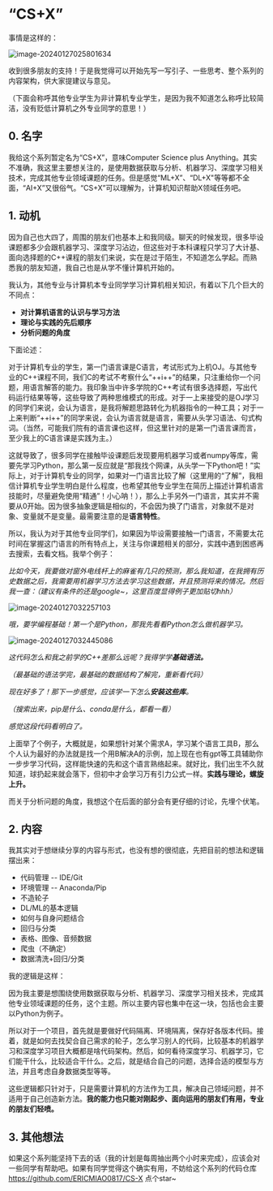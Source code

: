 # “CS+X”

事情是这样的：

![image-20240127025801634](https://4myblog.oss-cn-beijing.aliyuncs.com/img/image-20240127025801634.png)

收到很多朋友的支持！于是我觉得可以开始先写一写引子、一些思考、整个系列的内容架构，供大家提建议与意见。

（下面会称呼其他专业学生为非计算机专业学生，是因为我不知道怎么称呼比较简洁，没有贬低计算机之外专业同学的意思！）

## 0. 名字

我给这个系列暂定名为“CS+X”，意味Computer Science plus Anything。其实不准确，我这里主要想关注的，是使用数据获取与分析、机器学习、深度学习相关技术，完成其他专业领域课题的任务。但是感觉“ML+X”、“DL+X"等等都不全面，“AI+X”又很俗气。“CS+X”可以理解为，计算机知识帮助X领域任务吧。

## 1. 动机

因为自己也大四了，周围的朋友们也基本上和我同级。聊天的时候发现，很多毕设课题都多少会跟机器学习、深度学习沾边，但这些对于本科课程只学习了大计基、面向选择题的C++课程的朋友们来说，实在是过于陌生，不知道怎么学起。而熟悉我的朋友知道，我自己也是从学不懂计算机开始的。

我认为，其他专业与计算机本专业同学学习计算机相关知识，有着以下几个巨大的不同点：

- **对计算机语言的认识与学习方法**
- **理论与实践的先后顺序**
- **分析问题的角度**

下面论述：

对于计算机专业的学生，第一门语言课是C语言，考试形式为上机OJ。与其他专业的C++课程不同，我们C的考试不考察什么“++i++”的结果，只注重给你一个问题，用语言解答的能力。我印象当中许多学院的C++考试有很多选择题，写出代码运行结果等等，这些导致了两种思维模式的形成。对于一上来接受的是OJ学习的同学们来说，会认为语言，是我将解题思路转化为机器指令的一种工具；对于一上来判断“++i++”的同学来说，会认为语言就是语言，需要从头学习语法、句式构词。（当然，可能我们院有的语言课也这样，但这里针对的是第一门语言课而言，至少我上的C语言课是实践为主。）

这就导致了，很多同学在接触毕设课题后发现要用机器学习或者numpy等库，需要先学习Python，那么第一反应就是“那我找个网课，从头学一下Python吧！”实际上，对于计算机专业的同学，如果对一门语言比较了解（这里用的“了解”，我相信计算机专业学生明白是什么程度，也希望其他专业学生在简历上描述计算机语言技能时，尽量避免使用“精通”！小心呐！），那么上手另外一门语言，其实并不需要从0开始。因为很多抽象逻辑是相似的，不会因为换了门语言，对象就不是对象、变量就不是变量。最需要注意的是**语言特性**。

所以，我认为对于其他专业同学们，如果因为毕设需要接触一门语言，不需要太花时间在掌握这门语言的所有特点上，关注与你课题相关的部分，实践中遇到困惑再去搜索，去看文档。我举个例子：

*比如今天，我要做对窗外电线杆上的麻雀有几只的预测，那么我知道，在我拥有历史数据之后，我需要用机器学习方法去学习这些数据，并且预测将来的情况。然后我一查：（建议有条件的还是google~，这里百度显得例子更加贴切hhh）*

![image-20240127032257103](https://4myblog.oss-cn-beijing.aliyuncs.com/img/image-20240127032257103.png)

*哦，要学编程基础！第一个是Python，那我先看看Python怎么做机器学习。*

![image-20240127032445086](https://4myblog.oss-cn-beijing.aliyuncs.com/img/image-20240127032445086.png)

*这代码怎么和我之前学的C++差那么远呢？我得学学**基础语法。***

*（最基础的语法学完，最基础的数据结构了解完，重新看代码）*

*现在好多了！那下一步感觉，应该学一下怎么**安装这些库**。*

*（搜索出来，pip是什么、conda是什么，都看一看）*

*感觉这段代码看明白了。*

上面举了个例子，大概就是，如果想针对某个需求A，学习某个语言工具B，那么个人认为最好的办法就是找一个用B解决A的示例，加上现在也有gpt等工具辅助你一步步学习代码，这样能快速的先和这个语言熟络起来。就好比，我们出生不久就知道，球扔起来就会落下，但初中才会学习万有引力公式一样。**实践与理论，螺旋上升。**

而关于分析问题的角度，我想这个在后面的部分会有更仔细的讨论，先埋个伏笔。

## 2.  内容

我其实对于想继续分享的内容与形式，也没有想的很彻底，先把目前的想法和逻辑摆出来：

- 代码管理 -- IDE/Git
- 环境管理 -- Anaconda/Pip
- 不造轮子
- DL/ML的基本逻辑
- 如何与自身问题结合
- 回归与分类
- 表格、图像、音频数据
- 爬虫（不确定）
- 数据清洗+回归/分类

我的逻辑是这样：

因为我主要是想围绕使用数据获取与分析、机器学习、深度学习相关技术，完成其他专业领域课题的任务，这个主题。所以主要内容也集中在这一块，包括也会主要以Python为例子。

所以对于一个项目，首先就是要做好代码隔离、环境隔离，保存好各版本代码。接着，就是如何去找契合自己需求的轮子，怎么学习别人的代码，比较基本的机器学习和深度学习项目大概都是啥代码架构。然后，如何看待深度学习、机器学习，它们能干什么，比较适合干什么。之后，就是结合自己的问题，选择合适的模型与方法，并且考虑自身数据类型等等。

这些逻辑都只针对于，只是需要计算机的方法作为工具，解决自己领域问题，并不适用于自己创造新方法。**我的能力也只能对刚起步、面向运用的朋友们有用，专业的朋友们轻喷。**

## 3. 其他想法

如果这个系列能坚持下去的话（我的计划是每周抽出两个小时来完成），应该会对一些同学有帮助吧。如果有同学觉得这个确实有用，不妨给这个系列的代码仓库 https://github.com/ERICMIAO0817/CS-X 点个star~

